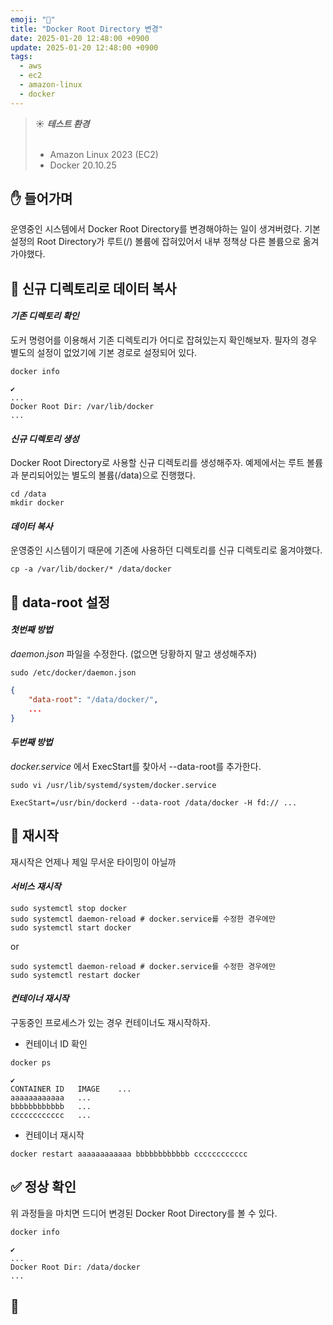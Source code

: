 ```yaml
---
emoji: "🐳"
title: "Docker Root Directory 변경"
date: 2025-01-20 12:48:00 +0900
update: 2025-01-20 12:48:00 +0900
tags:
  - aws
  - ec2
  - amazon-linux
  - docker
---
```



> ☀️ ***테스트 환경***
> <br/><br/>
> - Amazon Linux 2023 (EC2)
> - Docker 20.10.25

## ✋ 들어가며
운영중인 시스템에서 Docker Root Directory를 변경해야하는 일이 생겨버렸다. 기본 설정의 Root Directory가 루트(/) 볼륨에 잡혀있어서 내부 정책상 다른 볼륨으로 옮겨가야했다.

## 💾 신규 디렉토리로 데이터 복사

#### ***기존 디렉토리 확인***
도커 명령어를 이용해서 기존 디렉토리가 어디로 잡혀있는지 확인해보자. 필자의 경우 별도의 설정이 없었기에 기본 경로로 설정되어 있다.
```shell
docker info
```
```shell
✔
...
Docker Root Dir: /var/lib/docker
...
```

#### ***신규 디렉토리 생성***
Docker Root Directory로 사용할 신규 디렉토리를 생성해주자. 예제에서는 루트 볼륨과 분리되어있는 별도의 볼륨(/data)으로 진행했다.
```shell
cd /data
mkdir docker
```

#### ***데이터 복사***
운영중인 시스템이기 때문에 기존에 사용하던 디렉토리를 신규 디렉토리로 옮겨야했다.
```shell
cp -a /var/lib/docker/* /data/docker
```

## 🐳 data-root 설정

#### ***첫번째 방법***
_daemon.json_ 파일을 수정한다. (없으면 당황하지 말고 생성해주자)
```shell
sudo /etc/docker/daemon.json
```
```json
{
    "data-root": "/data/docker/",
    ...
}
```


#### ***두번째 방법***
_docker.service_ 에서 ExecStart를 찾아서 --data-root를 추가한다.
```shell
sudo vi /usr/lib/systemd/system/docker.service
```
```shell
ExecStart=/usr/bin/dockerd --data-root /data/docker -H fd:// ...
```

## 🔄 재시작
재시작은 언제나 제일 무서운 타이밍이 아닐까

#### ***서비스 재시작***
```shell
sudo systemctl stop docker
sudo systemctl daemon-reload # docker.service를 수정한 경우에만
sudo systemctl start docker
```
or
```shell
sudo systemctl daemon-reload # docker.service를 수정한 경우에만
sudo systemctl restart docker
```

#### ***컨테이너 재시작***
구동중인 프로세스가 있는 경우 컨테이너도 재시작하자.

- 컨테이너 ID 확인
```shell
docker ps
```
```shell
✔
CONTAINER ID   IMAGE    ...
aaaaaaaaaaaa   ...
bbbbbbbbbbbb   ...
cccccccccccc   ...
```

- 컨테이너 재시작 
```shell
docker restart aaaaaaaaaaaa bbbbbbbbbbbb cccccccccccc
```

## ✅ 정상 확인
위 과정들을 마치면 드디어 변경된 Docker Root Directory를 볼 수 있다.

```shell
docker info
```
```shell
✔
...
Docker Root Dir: /data/docker
...
```

## 👋

